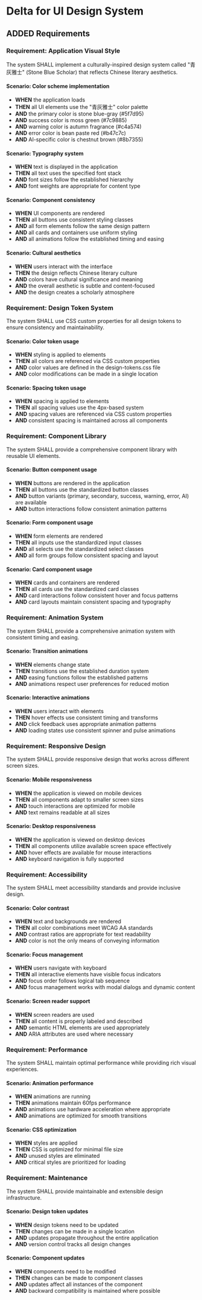 # Delta for UI Design System

## ADDED Requirements

### Requirement: Application Visual Style
The system SHALL implement a culturally-inspired design system called "青灰雅士" (Stone Blue Scholar) that reflects Chinese literary aesthetics.

#### Scenario: Color scheme implementation
- **WHEN** the application loads
- **THEN** all UI elements use the "青灰雅士" color palette
- **AND** the primary color is stone blue-gray (#5f7d95)
- **AND** success color is moss green (#7c9885)
- **AND** warning color is autumn fragrance (#c4a574)
- **AND** error color is bean paste red (#b47c7c)
- **AND** AI-specific color is chestnut brown (#8b7355)

#### Scenario: Typography system
- **WHEN** text is displayed in the application
- **THEN** all text uses the specified font stack
- **AND** font sizes follow the established hierarchy
- **AND** font weights are appropriate for content type

#### Scenario: Component consistency
- **WHEN** UI components are rendered
- **THEN** all buttons use consistent styling classes
- **AND** all form elements follow the same design pattern
- **AND** all cards and containers use uniform styling
- **AND** all animations follow the established timing and easing

#### Scenario: Cultural aesthetics
- **WHEN** users interact with the interface
- **THEN** the design reflects Chinese literary culture
- **AND** colors have cultural significance and meaning
- **AND** the overall aesthetic is subtle and content-focused
- **AND** the design creates a scholarly atmosphere

### Requirement: Design Token System
The system SHALL use CSS custom properties for all design tokens to ensure consistency and maintainability.

#### Scenario: Color token usage
- **WHEN** styling is applied to elements
- **THEN** all colors are referenced via CSS custom properties
- **AND** color values are defined in the design-tokens.css file
- **AND** color modifications can be made in a single location

#### Scenario: Spacing token usage
- **WHEN** spacing is applied to elements
- **THEN** all spacing values use the 4px-based system
- **AND** spacing values are referenced via CSS custom properties
- **AND** consistent spacing is maintained across all components

### Requirement: Component Library
The system SHALL provide a comprehensive component library with reusable UI elements.

#### Scenario: Button component usage
- **WHEN** buttons are rendered in the application
- **THEN** all buttons use the standardized button classes
- **AND** button variants (primary, secondary, success, warning, error, AI) are available
- **AND** button interactions follow consistent animation patterns

#### Scenario: Form component usage
- **WHEN** form elements are rendered
- **THEN** all inputs use the standardized input classes
- **AND** all selects use the standardized select classes
- **AND** all form groups follow consistent spacing and layout

#### Scenario: Card component usage
- **WHEN** cards and containers are rendered
- **THEN** all cards use the standardized card classes
- **AND** card interactions follow consistent hover and focus patterns
- **AND** card layouts maintain consistent spacing and typography

### Requirement: Animation System
The system SHALL provide a comprehensive animation system with consistent timing and easing.

#### Scenario: Transition animations
- **WHEN** elements change state
- **THEN** transitions use the established duration system
- **AND** easing functions follow the established patterns
- **AND** animations respect user preferences for reduced motion

#### Scenario: Interactive animations
- **WHEN** users interact with elements
- **THEN** hover effects use consistent timing and transforms
- **AND** click feedback uses appropriate animation patterns
- **AND** loading states use consistent spinner and pulse animations

### Requirement: Responsive Design
The system SHALL provide responsive design that works across different screen sizes.

#### Scenario: Mobile responsiveness
- **WHEN** the application is viewed on mobile devices
- **THEN** all components adapt to smaller screen sizes
- **AND** touch interactions are optimized for mobile
- **AND** text remains readable at all sizes

#### Scenario: Desktop responsiveness
- **WHEN** the application is viewed on desktop devices
- **THEN** all components utilize available screen space effectively
- **AND** hover effects are available for mouse interactions
- **AND** keyboard navigation is fully supported

### Requirement: Accessibility
The system SHALL meet accessibility standards and provide inclusive design.

#### Scenario: Color contrast
- **WHEN** text and backgrounds are rendered
- **THEN** all color combinations meet WCAG AA standards
- **AND** contrast ratios are appropriate for text readability
- **AND** color is not the only means of conveying information

#### Scenario: Focus management
- **WHEN** users navigate with keyboard
- **THEN** all interactive elements have visible focus indicators
- **AND** focus order follows logical tab sequence
- **AND** focus management works with modal dialogs and dynamic content

#### Scenario: Screen reader support
- **WHEN** screen readers are used
- **THEN** all content is properly labeled and described
- **AND** semantic HTML elements are used appropriately
- **AND** ARIA attributes are used where necessary

### Requirement: Performance
The system SHALL maintain optimal performance while providing rich visual experiences.

#### Scenario: Animation performance
- **WHEN** animations are running
- **THEN** animations maintain 60fps performance
- **AND** animations use hardware acceleration where appropriate
- **AND** animations are optimized for smooth transitions

#### Scenario: CSS optimization
- **WHEN** styles are applied
- **THEN** CSS is optimized for minimal file size
- **AND** unused styles are eliminated
- **AND** critical styles are prioritized for loading

### Requirement: Maintenance
The system SHALL provide maintainable and extensible design infrastructure.

#### Scenario: Design token updates
- **WHEN** design tokens need to be updated
- **THEN** changes can be made in a single location
- **AND** updates propagate throughout the entire application
- **AND** version control tracks all design changes

#### Scenario: Component updates
- **WHEN** components need to be modified
- **THEN** changes can be made to component classes
- **AND** updates affect all instances of the component
- **AND** backward compatibility is maintained where possible